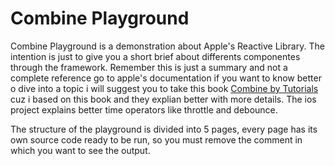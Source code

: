 # Combine Playground
Combine Playground is a demonstration about Apple's Reactive Library. The intention is just to give you a short brief about differents componentes through the framework. Remember this is just a summary and not a complete reference go to apple's documentation if you want to know better o dive into a topic i will suggest you to take this book [Combine by Tutorials]( https://store.raywenderlich.com/products/combine-asynchronous-programming-with-swift) cuz i based on this book and they explian better with more details. The ios project explains better time operators like throttle and debounce.

The structure of the playground is divided into 5 pages, every page has its own source code ready to be run, so you must remove the comment in which you want to see the output.

